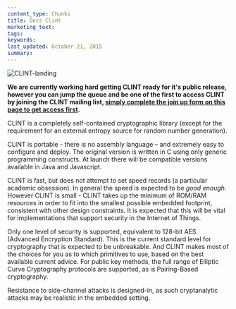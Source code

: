 ```yaml
---
content_type: Chunks
title: Docs Clint
marketing_text:
tags: 
keywords: 
last_updated: October 21, 2015
summary: 
---
```


![CLINT-landing](\data\assets\images\chunks\miot-crypto-library-landing.jpg)

**We are currently working hard getting CLINT ready for it's public release, however you can jump the queue and be one of the first to access CLINT by joining the CLINT mailing list, [simply complete the join up form on this page to get access first](/clint).**

CLINT is a completely self-contained cryptographic library (except for the requirement for an external entropy source for random number generation).

CLINT is portable - there is no assembly language – and extremely easy to configure and deploy. The original version is written in C using only generic programming constructs. At launch there will be compatible versions available in Java and Javascript.

CLINT is fast, but does not attempt to set speed records (a particular academic obsession). In general the speed is expected to be _good enough_. However CLINT is small - CLINT takes up the minimum of ROM/RAM resources in order to fit into the smallest possible embedded footprint, consistent with other design constraints. It is expected that this will be vital for implementations that support security in the Internet of Things.

Only one level of security is supported, equivalent to 128-bit AES (Advanced Encryption Standard). This is the current standard level for cryptography that is expected to be unbreakable. And CLINT makes most of the choices for you as to which primitives to use, based on the best available current advice. For public key methods, the full range of Elliptic Curve Cryptography protocols are supported, as is Pairing-Based cryptography.

Resistance to side-channel attacks is designed-in, as such cryptanalytic attacks may be realistic in the embedded setting.
